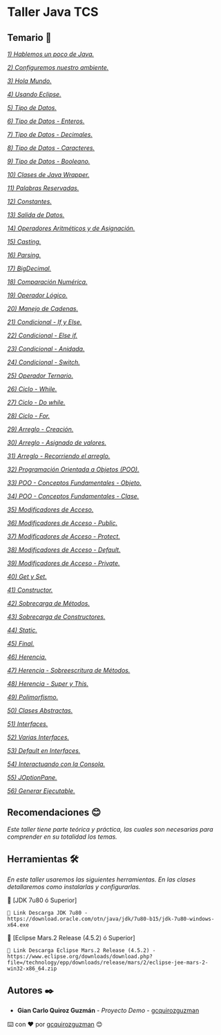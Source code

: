 # Taller Java TCS

## Temario 🚀

_[1) Hablemos un poco de Java.](https://github.com/gcquirozguzman/java-tcs-202001/tree/HUPCJ00001)_ 

_[2) Configuremos nuestro ambiente.](https://github.com/gcquirozguzman/java-tcs-202001/tree/CNAAA00001)_ 

_[3) Hola Mundo.](https://github.com/gcquirozguzman/java-tcs-202001/tree/HMAAA00001)_ 

_[4) Usando Eclipse.](https://github.com/gcquirozguzman/java-tcs-202001/tree/UEAAA00001)_ 

_[5) Tipo de Datos.](https://github.com/gcquirozguzman/java-tcs-202001/tree/TDD0100001)_ 

_[6) Tipo de Datos - Enteros.](https://github.com/gcquirozguzman/java-tcs-202001/tree/TDDE100001)_ 

_[7) Tipo de Datos - Decimales.](https://github.com/gcquirozguzman/java-tcs-202001/tree/TDDD100001)_ 

_[8) Tipo de Datos - Caracteres.](https://github.com/gcquirozguzman/java-tcs-202001/tree/TDDC100001)_ 

_[9) Tipo de Datos - Booleano.](https://github.com/gcquirozguzman/java-tcs-202001/tree/TDDB100001)_ 

_[10) Clases de Java Wrapper.](https://github.com/gcquirozguzman/java-tcs-202001/tree/CDJW100001)_ 

_[11) Palabras Reservadas.](https://github.com/gcquirozguzman/java-tcs-202001/tree/PR00100001)_ 

_[12) Constantes.](https://github.com/gcquirozguzman/java-tcs-202001/tree/CST0100001)_ 

_[13) Salida de Datos.](https://github.com/gcquirozguzman/java-tcs-202001/tree/SDD0100001)_ 

_[14) Operadores Aritméticos y de Asignación.](https://github.com/gcquirozguzman/java-tcs-202001/tree/OAYD100001)_ 

_[15) Casting.](https://github.com/gcquirozguzman/java-tcs-202001/tree/CST0100001)_ 

_[16) Parsing.](https://github.com/gcquirozguzman/java-tcs-202001/tree/PRS0100001)_ 

_[17) BigDecimal.](https://github.com/gcquirozguzman/java-tcs-202001/tree/BD00100001)_ 

_[18) Comparación Numérica.](https://github.com/gcquirozguzman/java-tcs-202001/tree/CN00100001)_ 

_[19) Operador Lógico.](https://github.com/gcquirozguzman/java-tcs-202001/tree/OL00100001)_ 

_[20) Manejo de Cadenas.](https://github.com/gcquirozguzman/java-tcs-202001/tree/MDC0100001)_ 

_[21) Condicional - If y Else.](https://github.com/gcquirozguzman/java-tcs-202001/tree/CIYE100001)_ 

_[22) Condicional - Else if.](https://github.com/gcquirozguzman/java-tcs-202001/tree/CEI0100001)_ 

_[23) Condicional - Anidada.](https://github.com/gcquirozguzman/java-tcs-202001/tree/CA00100001)_ 

_[24) Condicional - Switch.](https://github.com/gcquirozguzman/java-tcs-202001/tree/CS00100001)_ 

_[25) Operador Ternario.](https://github.com/gcquirozguzman/java-tcs-202001/tree/OT00100001)_ 

_[26) Ciclo - While.](https://github.com/gcquirozguzman/java-tcs-202001/tree/CW00100001)_ 

_[27) Ciclo - Do while.](https://github.com/gcquirozguzman/java-tcs-202001/tree/CDW0100001)_ 

_[28) Ciclo - For.](https://github.com/gcquirozguzman/java-tcs-202001/tree/CF00100001)_ 

_[29) Arreglo - Creación.](https://github.com/gcquirozguzman/java-tcs-202001/tree/AC00100001)_ 

_[30) Arreglo - Asignado de valores.](https://github.com/gcquirozguzman/java-tcs-202001/tree/AADV100001)_ 

_[31) Arreglo - Recorriendo el arreglo.](https://github.com/gcquirozguzman/java-tcs-202001/tree/AREA100001)_ 

_[32) Programación Orientada a Objetos (POO).](https://github.com/gcquirozguzman/java-tcs-202001/tree/POO0100001)_ 

_[33) POO - Conceptos Fundamentales - Objeto.](https://github.com/gcquirozguzman/java-tcs-202001/tree/POOO100001)_ 

_[34) POO - Conceptos Fundamentales - Clase.](https://github.com/gcquirozguzman/java-tcs-202001/tree/POOC100001)_ 

_[35) Modificadores de Acceso.](https://github.com/gcquirozguzman/java-tcs-202001/tree/MDA0100001)_ 

_[36) Modificadores de Acceso - Public.](https://github.com/gcquirozguzman/java-tcs-202001/tree/MPU0100001)_ 

_[37) Modificadores de Acceso - Protect.](https://github.com/gcquirozguzman/java-tcs-202001/tree/MPPR100001)_ 

_[38) Modificadores de Acceso - Default.](https://github.com/gcquirozguzman/java-tcs-202001/tree/MDEF100001)_ 

_[39) Modificadores de Acceso - Private.](https://github.com/gcquirozguzman/java-tcs-202001/tree/MPRI100001)_ 

_[40) Get y Set.](https://github.com/gcquirozguzman/java-tcs-202001/tree/GS00100001)_ 

_[41) Constructor.](https://github.com/gcquirozguzman/java-tcs-202001/tree/TRUC100001)_ 

_[42) Sobrecarga de Métodos.](https://github.com/gcquirozguzman/java-tcs-202001/tree/SDM0100001)_ 

_[43) Sobrecarga de Constructores.](https://github.com/gcquirozguzman/java-tcs-202001/tree/STRU100001)_ 

_[44) Static.](https://github.com/gcquirozguzman/java-tcs-202001/tree/STI0100001)_ 

_[45) Final.](https://github.com/gcquirozguzman/java-tcs-202001/tree/FNAL100001)_ 

_[46) Herencia.](https://github.com/gcquirozguzman/java-tcs-202001/tree/HERE100001)_ 

_[47) Herencia - Sobreescritura de Métodos.](https://github.com/gcquirozguzman/java-tcs-202001/tree/HSDM100001)_ 

_[48) Herencia - Super y This.](https://github.com/gcquirozguzman/java-tcs-202001/tree/HST0100001)_ 

_[49) Polimorfismo.](https://github.com/gcquirozguzman/java-tcs-202001/tree/POLI100001)_ 

_[50) Clases Abstractas.](https://github.com/gcquirozguzman/java-tcs-202001/tree/CABS100001)_ 

_[51) Interfaces.](https://github.com/gcquirozguzman/java-tcs-202001/tree/INT0100001)_ 

_[52) Varias Interfaces.](https://github.com/gcquirozguzman/java-tcs-202001/tree/VINT100001)_ 

_[53) Default en Interfaces.](https://github.com/gcquirozguzman/java-tcs-202001/tree/DEI0100001)_ 

_[54) Interactuando con la Consola.](https://github.com/gcquirozguzman/java-tcs-202001/tree/ICLC100001)_ 

_[55) JOptionPane.](https://github.com/gcquirozguzman/java-tcs-202001/tree/JOP0100001)_ 

_[56) Generar Ejecutable.](https://github.com/gcquirozguzman/java-tcs-202001/tree/GE00100001)_ 

## Recomendaciones 😊

_Este taller tiene parte teórica y práctica, las cuales son necesarias para comprender en su totalidad los temas._

## Herramientas 🛠️

_En este taller usaremos las siguientes herramientas. En las clases detallaremos como instalarlas y configurarlas._

🔧 [JDK 7u80 ó Superior]
```
📢 Link Descarga JDK 7u80 - https://download.oracle.com/otn/java/jdk/7u80-b15/jdk-7u80-windows-x64.exe
```
🔧 [Eclipse Mars.2 Release (4.5.2) ó Superior]
```
📢 Link Descarga Eclipse Mars.2 Release (4.5.2) - https://www.eclipse.org/downloads/download.php?file=/technology/epp/downloads/release/mars/2/eclipse-jee-mars-2-win32-x86_64.zip
```

## Autores ✒️

* **Gian Carlo Quiroz Guzmán** - *Proyecto Demo* - [gcquirozguzman](https://github.com/gcquirozguzman)

⌨️ con ❤️ por [gcquirozguzman](https://github.com/gcquirozguzman) 😊

